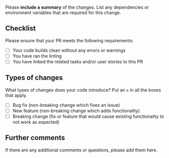 Please **include a summary** of the changes. List any dependencies or environment variables that are required for this change.

## Checklist

Please ensure that your PR meets the following requirements:

- [ ] Your code builds clean without any errors or warnings
- [ ] You have ran the linting
- [ ] You have linked the related tasks and/or user stories to this PR

## Types of changes

What types of changes does your code introduce? Put an `x` in all the boxes that apply.

- [ ] Bug fix (non-breaking change which fixes an issue)
- [ ] New feature (non-breaking change which adds functionality)
- [ ] Breaking change (fix or feature that would cause existing functionality to not work as expected)

## Further comments

If there are any additional comments or questions, please add them here.
